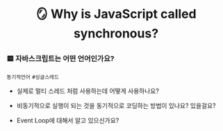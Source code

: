# <p align="center"> 🪞 Why is JavaScript called synchronous?

### 🟨 자바스크립트는 어떤 언어인가요?
`동기적언어` `#싱글스레드` 

- 실제로 멀티 스레드 처럼 사용하는데 어떻게 사용하나요? 

- 비동기적으로 실행이 되는 것을 동기적으로 코딩하는 방법이 있나요? 
있을걸요?

- Event Loop에 대해서 알고 있으신가요?